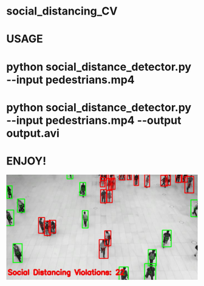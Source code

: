 # social_distancing_CV 

# USAGE
# python social_distance_detector.py --input pedestrians.mp4
# python social_distance_detector.py --input pedestrians.mp4 --output output.avi

# ENJOY!

![image](social_distancing_app_preview.jpg)

